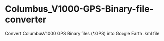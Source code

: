 # Columbus_V1000-GPS-Binary-file-converter
 Convert ColumbusV1000 GPS Binary files (*.GPS) into Google Earth .kml file 
